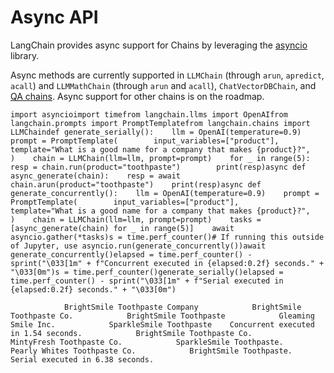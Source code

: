 Async API
=========

LangChain provides async support for Chains by leveraging the [asyncio](https://docs.python.org/3/library/asyncio.html) library.

Async methods are currently supported in `LLMChain` (through `arun`, `apredict`, `acall`) and `LLMMathChain` (through `arun` and `acall`), `ChatVectorDBChain`, and [QA chains](/docs/modules/chains/additional/question_answering.html). Async support for other chains is on the roadmap.

    import asyncioimport timefrom langchain.llms import OpenAIfrom langchain.prompts import PromptTemplatefrom langchain.chains import LLMChaindef generate_serially():    llm = OpenAI(temperature=0.9)    prompt = PromptTemplate(        input_variables=["product"],        template="What is a good name for a company that makes {product}?",    )    chain = LLMChain(llm=llm, prompt=prompt)    for _ in range(5):        resp = chain.run(product="toothpaste")        print(resp)async def async_generate(chain):    resp = await chain.arun(product="toothpaste")    print(resp)async def generate_concurrently():    llm = OpenAI(temperature=0.9)    prompt = PromptTemplate(        input_variables=["product"],        template="What is a good name for a company that makes {product}?",    )    chain = LLMChain(llm=llm, prompt=prompt)    tasks = [async_generate(chain) for _ in range(5)]    await asyncio.gather(*tasks)s = time.perf_counter()# If running this outside of Jupyter, use asyncio.run(generate_concurrently())await generate_concurrently()elapsed = time.perf_counter() - sprint("\033[1m" + f"Concurrent executed in {elapsed:0.2f} seconds." + "\033[0m")s = time.perf_counter()generate_serially()elapsed = time.perf_counter() - sprint("\033[1m" + f"Serial executed in {elapsed:0.2f} seconds." + "\033[0m")

                BrightSmile Toothpaste Company            BrightSmile Toothpaste Co.            BrightSmile Toothpaste            Gleaming Smile Inc.            SparkleSmile Toothpaste    Concurrent executed in 1.54 seconds.            BrightSmile Toothpaste Co.            MintyFresh Toothpaste Co.            SparkleSmile Toothpaste.            Pearly Whites Toothpaste Co.            BrightSmile Toothpaste.    Serial executed in 6.38 seconds.